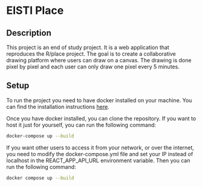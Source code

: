 # EISTI Place

## Description

This project is an end of study project. It is a web application that reproduces the R/place project. The goal is to create a collaborative drawing platform where users can draw on a canvas. The drawing is done pixel by pixel and each user can only draw one pixel every 5 minutes. 

## Setup

To run the project you need to have docker installed on your machine. You can find the installation instructions [here](https://docs.docker.com/get-docker/).

Once you have docker installed, you can clone the repository.
If you want to host it just for yourself, you can run the following command:
```bash
docker-compose up --build 
```

If you want other users to access it from your network, or over the internet, you need to modify the docker-compose.yml file and set your IP instead of localhost in the REACT_APP_API_URL environment variable. Then you can run the following command:
```bash 
docker compose up --build
```
